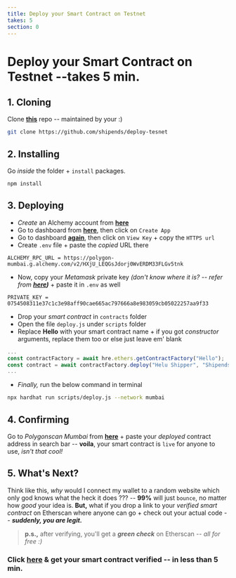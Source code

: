```yaml
---
title: Deploy your Smart Contract on Testnet
takes: 5
section: 0
---
```


# Deploy your Smart Contract on Testnet --takes 5 min.

## 1. Cloning

Clone **[this](https://github.com/shipends/deploy-tesnet)** repo -- maintained by your :)

```bash
git clone https://github.com/shipends/deploy-tesnet
```

## 2. Installing

Go _inside_ the folder + `install` packages.

```js
npm install
```

## 3. Deploying

-   _Create_ an Alchemy account from **[here](https://www.alchemy.com/)**
-   Go to dashboard from **[here](https://dashboard.alchemy.com/)**, then click on `Create App`
-   Go to dashboard **[again](https://dashboard.alchemy.com/)**, then click on `View Key` + copy the `HTTPS url`
-   Create `.env` file + paste the _copied_ URL there

```
ALCHEMY_RPC_URL = https://polygon-mumbai.g.alchemy.com/v2/HXjU_LEQGsJdorj0WvERDM33FLGv5tnk
```

-   Now, copy your _Metamask_ private key _(don't know where it is? --
    refer from **[here](https://metamask.zendesk.com/hc/en-us/articles/360015289632-How-to-export-an-account-s-private-key#:~:text=On%20the%20account%20page%2C%20click,click%20%E2%80%9CConfirm%E2%80%9D%20to%20proceed.))**_ + paste
    it in `.env` as well

```
PRIVATE_KEY = 0754508311e37c1c3e98aff90cae665ac797666a8e983059cb05022257aa9f33
```

-   Drop your _smart contract_ in `contracts` folder
-   Open the file `deploy.js` under `scripts` folder
-   Replace **Hello** with your smart contract name + if you got _constructor_ arguments, replace them too or else
    just leave em' blank

```js
...
const contractFactory = await hre.ethers.getContractFactory("Hello");
const contract = await contractFactory.deploy("Helu Shipper", "Shipends");
...
```

-   _Finally,_ run the below command in terminal

```bash
npx hardhat run scripts/deploy.js --network mumbai
```

## 4. Confirming

Go to _Polygonscan Mumbai_ from **[here](https://mumbai.polygonscan.com/)** + paste your _deployed_ contract address in search bar --
**voila**, your smart contract is `live` for anyone to use, _isn't that cool!_

## 5. What's Next?

Think like this, _why_ would I connect my wallet to a random website which only god knows
what the heck it does ??? -- **99%** will just `bounce`, no matter how _good_ your idea is. **But,** what if you drop a link to your _verified smart contract_ on
Etherscan where anyone can go + check out your actual code -- **_suddenly, you are legit._**

> **p.s.,** after verifying, you'll get a **_green check_** on Etherscan -- _all for free :)_

### Click [here](./verify_etherscan.md) & get your smart contract verified -- in less than 5 min.
